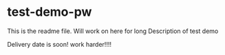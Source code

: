 # test-demo-pw

This is the readme file. Will work on here for long
Description of test demo


Delivery date is soon! work harder!!!!
